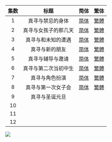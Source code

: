 

| 集数 | 标题 | 简体 | 繁体 |
| :--: | :--: | :--: | :--: |
| 1 | 真寻与禁忌的身体 | [简体](https://raw.githubusercontent.com/SweetSub/SweetSub/master/Archive/Oniichan%20ha%20Oshimai/%5BSweetSub%5D%20Oniichan%20ha%20Oshimai!%20-%2001.chs.ass) | [繁體](https://raw.githubusercontent.com/SweetSub/SweetSub/master/Archive/Oniichan%20ha%20Oshimai/%5BSweetSub%5D%20Oniichan%20ha%20Oshimai!%20-%2001.cht.ass) |
| 2 | 真寻与女孩子的那几天 | [简体](https://raw.githubusercontent.com/SweetSub/SweetSub/master/Archive/Oniichan%20ha%20Oshimai/%5BSweetSub%5D%20Oniichan%20ha%20Oshimai!%20-%2002.chs.ass) | [繁體](https://raw.githubusercontent.com/SweetSub/SweetSub/master/Archive/Oniichan%20ha%20Oshimai/%5BSweetSub%5D%20Oniichan%20ha%20Oshimai!%20-%2002.cht.ass) |
| 3 | 真寻与和未知的遭遇 | [简体](https://raw.githubusercontent.com/SweetSub/SweetSub/master/Archive/Oniichan%20ha%20Oshimai/%5BSweetSub%5D%20Oniichan%20ha%20Oshimai!%20-%2003.chs.ass) | [繁體](https://raw.githubusercontent.com/SweetSub/SweetSub/master/Archive/Oniichan%20ha%20Oshimai/%5BSweetSub%5D%20Oniichan%20ha%20Oshimai!%20-%203.cht.ass) |
| 4 | 真寻与新的朋友 | [简体](https://raw.githubusercontent.com/SweetSub/SweetSub/master/Archive/Oniichan%20ha%20Oshimai/%5BSweetSub%5D%20Oniichan%20ha%20Oshimai!%20-%2004.chs.ass) | [繁體](https://raw.githubusercontent.com/SweetSub/SweetSub/master/Archive/Oniichan%20ha%20Oshimai/%5BSweetSub%5D%20Oniichan%20ha%20Oshimai!%20-%2004.cht.ass) |
| 5 | 真寻与辅导与邀请 | [简体](https://raw.githubusercontent.com/SweetSub/SweetSub/master/Archive/Oniichan%20ha%20Oshimai/%5BSweetSub%5D%20Oniichan%20ha%20Oshimai!%20-%2005.chs.ass) | [繁體](https://raw.githubusercontent.com/SweetSub/SweetSub/master/Archive/Oniichan%20ha%20Oshimai/%5BSweetSub%5D%20Oniichan%20ha%20Oshimai!%20-%2005.cht.ass) |
| 6 | 真寻与第二次当初中生 | [简体](https://raw.githubusercontent.com/SweetSub/SweetSub/master/Archive/Oniichan%20ha%20Oshimai/%5BSweetSub%5D%20Oniichan%20ha%20Oshimai!%20-%2006.chs.ass) | [繁體](https://raw.githubusercontent.com/SweetSub/SweetSub/master/Archive/Oniichan%20ha%20Oshimai/%5BSweetSub%5D%20Oniichan%20ha%20Oshimai!%20-%2006.cht.ass) |
| 7 | 真寻与角色扮演 | [简体](https://raw.githubusercontent.com/SweetSub/SweetSub/master/Archive/Oniichan%20ha%20Oshimai/%5BSweetSub%5D%20Oniichan%20ha%20Oshimai!%20-%2007.chs.ass) | [繁體](https://raw.githubusercontent.com/SweetSub/SweetSub/master/Archive/Oniichan%20ha%20Oshimai/%5BSweetSub%5D%20Oniichan%20ha%20Oshimai!%20-%2007.cht.ass) |
| 8 | 真寻与第一次女子会 | [简体](https://raw.githubusercontent.com/SweetSub/SweetSub/master/Archive/Oniichan%20ha%20Oshimai/%5BSweetSub%5D%20Oniichan%20ha%20Oshimai!%20-%2008.chs.ass) | [繁體](https://raw.githubusercontent.com/SweetSub/SweetSub/master/Archive/Oniichan%20ha%20Oshimai/%5BSweetSub%5D%20Oniichan%20ha%20Oshimai!%20-%2008.cht.ass) |
| 9 | 真寻与圣诞元旦 |  |  |
| 10 |  |  |  |
| 11 |  |  |  |
| 12 |  |  |  |


![](https://p.sda1.dev/9/31f4ef13f8bad75e80ac8e6730a3a2cf/Onimai%20Poster.jpg)